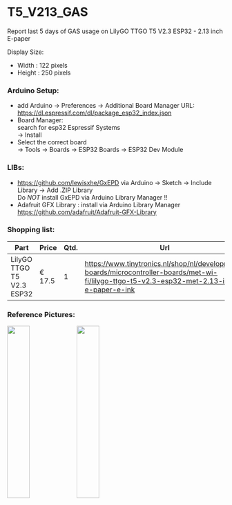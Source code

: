 # T5_V213_GAS
Report last 5 days of GAS usage on
LilyGO TTGO T5 V2.3 ESP32 - 2.13 inch E-paper

 Display Size:
 - Width : 122 pixels
 - Height : 250 pixels


### Arduino Setup:
- add Arduino -> Preferences -> Additional Board Manager URL:<br>
  https://dl.espressif.com/dl/package_esp32_index.json <br>
- Board Manager:<br>
  search for esp32 Espressif Systems<br>
  -> Install
- Select the correct board<br>
  -> Tools -> Boards -> ESP32 Boards -> ESP32 Dev Module
   
### LIBs:
- https://github.com/lewisxhe/GxEPD via Arduino -> Sketch -> Include Library -> Add .ZIP Library<br>
  Do _NOT_ install GxEPD via Arduino Library Manager !!
- Adafruit GFX Library : install via Arduino Library Manager
  https://github.com/adafruit/Adafruit-GFX-Library
  

### Shopping list:
Part|Price|Qtd.|Url
---|---|---|---
LilyGO TTGO T5 V2.3 ESP32 |€ 17.5|1|https://www.tinytronics.nl/shop/nl/development-boards/microcontroller-boards/met-wi-fi/lilygo-ttgo-t5-v2.3-esp32-met-2.13-inch-e-paper-e-ink

### Reference Pictures:
<img src="jpg/img1.jpg" width="32%"/><img src="jpg/img2.jpg" width="32%"/>

